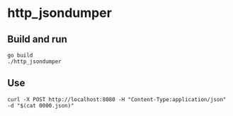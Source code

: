 # http_jsondumper

## Build and run

```shell
go build
./http_jsondumper
```

## Use

```shell
curl -X POST http://localhost:8080 -H "Content-Type:application/json" -d "$(cat 0000.json)"
```